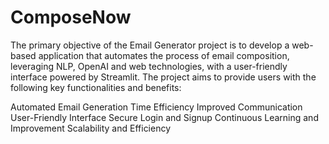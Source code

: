 # ComposeNow
The primary objective of the Email Generator project is to develop a web-based application that automates the process of email composition, leveraging NLP, OpenAI and web technologies, with a user-friendly 
interface powered by Streamlit. The project aims to provide users with the following key functionalities and benefits:

Automated Email Generation
Time Efficiency
Improved Communication
User-Friendly Interface
Secure Login and Signup
Continuous Learning and Improvement
Scalability and Efficiency
